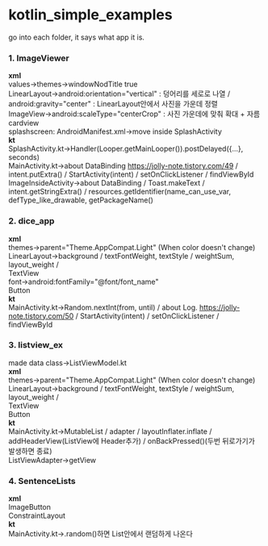 # kotlin_simple_examples

go into each folder, it says what app it is.

### 1. ImageViewer
<b>xml</b><br>
values->themes->windowNodTitle true<br>
LinearLayout->android:orientation="vertical" : 덩어리를 세로로 나열 / android:gravity="center" : LinearLayout안에서 사진을 가운데 정렬<br>
ImageView->android:scaleType="centerCrop" : 사진 가운데에 맞춰 확대 + 자름<br>
cardview<br>
splashscreen: AndroidManifest.xml->move <intent-filter> inside SplashActivity<br>
<b>kt</b><br>
SplashActivity.kt->Handler(Looper.getMainLooper()).postDelayed({...}, seconds)<br>
MainActivity.kt->about DataBinding https://jolly-note.tistory.com/49 / intent.putExtra() / StartActivity(intent) / setOnClickListener / findViewById<br>
ImageInsideActivity->about DataBinding / Toast.makeText / intent.getStringExtra() / resources.getIdentifier(name_can_use_var, defType_like_drawable, getPackageName()<br>
  
### 2. dice_app
<b>xml</b><br>
themes->parent="Theme.AppCompat.Light" (When color doesn't change)<br>
LinearLayout->background / textFontWeight, textStyle / weightSum, layout_weight / <br>
TextView<br>
font->android:fontFamily="@font/font_name"<br>
Button<br>
<b>kt</b><br>
MainActivity.kt->Random.nextInt(from, until) / about Log. https://jolly-note.tistory.com/50 / StartActivity(intent) / setOnClickListener / findViewById<br>

### 3. listview_ex
made data class->ListViewModel.kt<br>
<b>xml</b><br>
themes->parent="Theme.AppCompat.Light" (When color doesn't change)<br>
LinearLayout->background / textFontWeight, textStyle / weightSum, layout_weight / <br>
TextView<br>
Button<br>
<b>kt</b><br>
MainActivity.kt->MutableList / adapter / layoutInflater.inflate / addHeaderView(ListView에 Header추가) / onBackPressed()(두번 뒤로가기가 발생하면 종료)<br>
ListViewAdapter->getView<br>
  
  
### 4. SentenceLists
<b>xml</b><br>
ImageButton<br>
ConstraintLayout<br>
<b>kt</b><br>
MainActivity.kt->.random()하면 List안에서 랜덤하게 나온다<br>
